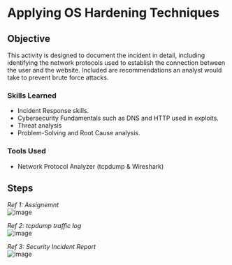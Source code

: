 # Applying OS Hardening Techniques

## Objective


This activity is designed to document the incident in detail, including identifying the network protocols used to establish the connection between the user and the website.  Included are recommendations an analyst would take to prevent brute force attacks.

### Skills Learned


- Incident Response skills.
- Cybersecurity Fundamentals such as DNS and HTTP used in exploits.
- Threat analysis
- Problem-Solving and Root Cause analysis.

### Tools Used

- Network Protocol Analyzer (tcpdump & Wireshark)

## Steps
*Ref 1: Assignemnt*  
![image](https://github.com/user-attachments/assets/bc9fbdda-b105-4ca4-a581-2f6b1477f599)

*Ref 2: tcpdump traffic log*  
![image](https://github.com/user-attachments/assets/0eb2467f-d867-41b0-a706-96891a0b6ff4)

*Ref 3: Security Incident Report*  
![image](https://github.com/user-attachments/assets/3b2e0442-b2ea-4cdf-92b4-eb13ce23e8ce)


